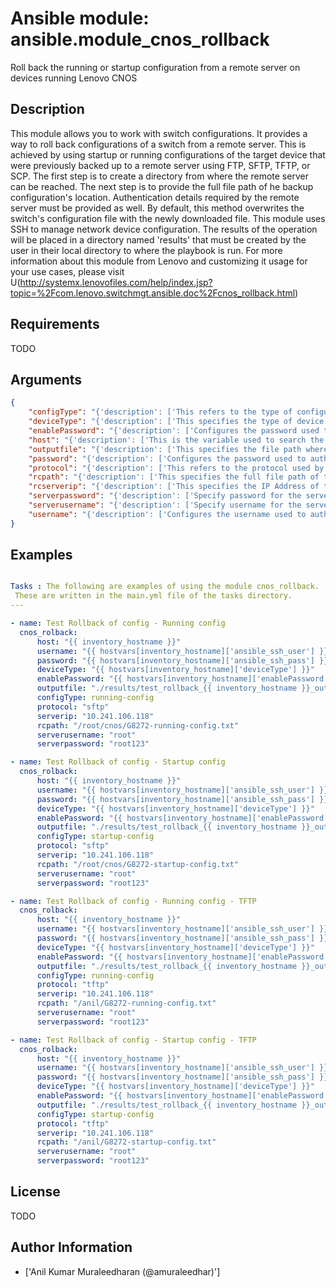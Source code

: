 # Ansible module: ansible.module_cnos_rollback


Roll back the running or startup configuration from a remote server on devices running Lenovo CNOS

## Description

This module allows you to work with switch configurations. It provides a way to roll back configurations of a switch from a remote server. This is achieved by using startup or running configurations of the target device that were previously backed up to a remote server using FTP, SFTP, TFTP, or SCP. The first step is to create a directory from where the remote server can be reached. The next step is to provide the full file path of he backup configuration's location. Authentication details required by the remote server must be provided as well. By default, this method overwrites the switch's configuration file with the newly downloaded file. This module uses SSH to manage network device configuration. The results of the operation will be placed in a directory named 'results' that must be created by the user in their local directory to where the playbook is run. For more information about this module from Lenovo and customizing it usage for your use cases, please visit U(http://systemx.lenovofiles.com/help/index.jsp?topic=%2Fcom.lenovo.switchmgt.ansible.doc%2Fcnos_rollback.html)

## Requirements

TODO

## Arguments

``` json
{
    "configType": "{'description': ['This refers to the type of configuration which will be used for the rolling back process. The choices are the running or startup configurations. There is no default value, so it will result in an error if the input is incorrect.'], 'required': True, 'default': None, 'choices': ['running-config', 'startup-config']}",
    "deviceType": "{'description': ['This specifies the type of device where the method is executed. The choices NE1072T,NE1032,NE1032T,NE10032, NE2572 are added since version 2.4'], 'required': True, 'choices': ['g8272_cnos', 'g8296_cnos', 'g8332_cnos', 'NE1072T', 'NE1032', 'NE1032T', 'NE10032', 'NE2572'], 'version_added': 2.3}",
    "enablePassword": "{'description': ['Configures the password used to enter Global Configuration command mode on the switch. If the switch does not request this password, the parameter is ignored.While generally the value should come from the inventory file, you can also specify it as a variable. This parameter is optional. If it is not specified, no default value will be used.'], 'version_added': 2.3}",
    "host": "{'description': ['This is the variable used to search the hosts file at /etc/ansible/hosts and identify the IP address of the device on which the template is going to be applied. Usually the Ansible keyword {{ inventory_hostname }} is specified in the playbook as an abstraction of the group of network elements that need to be configured.'], 'required': True, 'version_added': 2.3}",
    "outputfile": "{'description': ['This specifies the file path where the output of each command execution is saved. Each command that is specified in the merged template file and each response from the device are saved here. Usually the location is the results folder, but you can choose another location based on your write permission.'], 'required': True, 'version_added': 2.3}",
    "password": "{'description': ['Configures the password used to authenticate the connection to the remote device. The value of the password parameter is used to authenticate the SSH session. While generally the value should come from the inventory file, you can also specify it as a variable. This parameter is optional. If it is not specified, no default value will be used.'], 'required': True, 'version_added': 2.3}",
    "protocol": "{'description': ['This refers to the protocol used by the network device to interact with the remote server from where to download the backup configuration. The choices are FTP, SFTP, TFTP, or SCP. Any other protocols will result in error. If this parameter is not specified, there is no default value to be used.'], 'required': True, 'default': None, 'choices': ['SFTP', 'SCP', 'FTP', 'TFTP']}",
    "rcpath": "{'description': ['This specifies the full file path of the configuration file located on the remote server. In case the relative path is used as the variable value, the root folder for the user of the server needs to be specified.'], 'required': True, 'default': None}",
    "rcserverip": "{'description': ['This specifies the IP Address of the remote server from where the backup configuration will be downloaded.'], 'required': True, 'default': None}",
    "serverpassword": "{'description': ['Specify password for the server relating to the protocol used.'], 'required': True, 'default': None}",
    "serverusername": "{'description': ['Specify username for the server relating to the protocol used.'], 'required': True, 'default': None}",
    "username": "{'description': ['Configures the username used to authenticate the connection to the remote device. The value of the username parameter is used to authenticate the SSH session. While generally the value should come from the inventory file, you can also specify it as a variable. This parameter is optional. If it is not specified, no default value will be used.'], 'required': True, 'version_added': 2.3}",
}
```

## Examples


``` yaml

Tasks : The following are examples of using the module cnos_rollback.
 These are written in the main.yml file of the tasks directory.
---

- name: Test Rollback of config - Running config
  cnos_rolback:
      host: "{{ inventory_hostname }}"
      username: "{{ hostvars[inventory_hostname]['ansible_ssh_user'] }}"
      password: "{{ hostvars[inventory_hostname]['ansible_ssh_pass'] }}"
      deviceType: "{{ hostvars[inventory_hostname]['deviceType'] }}"
      enablePassword: "{{ hostvars[inventory_hostname]['enablePassword'] }}"
      outputfile: "./results/test_rollback_{{ inventory_hostname }}_output.txt"
      configType: running-config
      protocol: "sftp"
      serverip: "10.241.106.118"
      rcpath: "/root/cnos/G8272-running-config.txt"
      serverusername: "root"
      serverpassword: "root123"

- name: Test Rollback of config - Startup config
  cnos_rolback:
      host: "{{ inventory_hostname }}"
      username: "{{ hostvars[inventory_hostname]['ansible_ssh_user'] }}"
      password: "{{ hostvars[inventory_hostname]['ansible_ssh_pass'] }}"
      deviceType: "{{ hostvars[inventory_hostname]['deviceType'] }}"
      enablePassword: "{{ hostvars[inventory_hostname]['enablePassword'] }}"
      outputfile: "./results/test_rollback_{{ inventory_hostname }}_output.txt"
      configType: startup-config
      protocol: "sftp"
      serverip: "10.241.106.118"
      rcpath: "/root/cnos/G8272-startup-config.txt"
      serverusername: "root"
      serverpassword: "root123"

- name: Test Rollback of config - Running config - TFTP
  cnos_rolback:
      host: "{{ inventory_hostname }}"
      username: "{{ hostvars[inventory_hostname]['ansible_ssh_user'] }}"
      password: "{{ hostvars[inventory_hostname]['ansible_ssh_pass'] }}"
      deviceType: "{{ hostvars[inventory_hostname]['deviceType'] }}"
      enablePassword: "{{ hostvars[inventory_hostname]['enablePassword'] }}"
      outputfile: "./results/test_rollback_{{ inventory_hostname }}_output.txt"
      configType: running-config
      protocol: "tftp"
      serverip: "10.241.106.118"
      rcpath: "/anil/G8272-running-config.txt"
      serverusername: "root"
      serverpassword: "root123"

- name: Test Rollback of config - Startup config - TFTP
  cnos_rolback:
      host: "{{ inventory_hostname }}"
      username: "{{ hostvars[inventory_hostname]['ansible_ssh_user'] }}"
      password: "{{ hostvars[inventory_hostname]['ansible_ssh_pass'] }}"
      deviceType: "{{ hostvars[inventory_hostname]['deviceType'] }}"
      enablePassword: "{{ hostvars[inventory_hostname]['enablePassword'] }}"
      outputfile: "./results/test_rollback_{{ inventory_hostname }}_output.txt"
      configType: startup-config
      protocol: "tftp"
      serverip: "10.241.106.118"
      rcpath: "/anil/G8272-startup-config.txt"
      serverusername: "root"
      serverpassword: "root123"


```

## License

TODO

## Author Information
  - ['Anil Kumar Muraleedharan (@amuraleedhar)']

